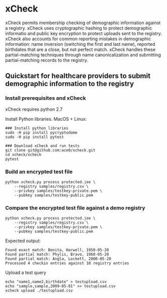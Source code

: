 # xCheck
xCheck permits membership checking of demographic information against a registry. xCheck uses cryptographic hashing to protect demographic informatio and public key encryption to protect uploads sent to the registry. xCheck also accounts for common reporting mistakes in demographic information: name inversion (switching the first and last name), reported birthdates that are a close, but not perfect match. xCheck handles these partial-matching techniques through name canonicalization and submitting partial-matching records to the registry.

## Quickstart for healthcare providers to submit demographic information to the registry

### Install prerequisites and xCheck
xCheck requires python 2.7

Install Python libraries.
MacOS + Linux:
```
### Install python libraries
sudo -H pip install pycryptodome
sudo -H pip install pytest

### Download xCheck and run tests
git clone git@github.com:ace0/xcheck.git
cd xcheck/xcheck
pytest
```

### Build an encrypted test file
```
python xcheck.py process protected.jee \
	--registry samples/registry.csv \
	--privkey samples/testkey-private.pem \
	--pubkey samples/testkey-public.pem
```

### Compare the encrypted test file against a demo registry
```
python xcheck.py process protected.jee \
    --registry samples/registry.csv \
    --privkey samples/testkey-private.pem \
    --pubkey samples/testkey-public.pem
```
Expected output:
```
Found exact match: Benita, Harwell, 1950-05-20
Found partial match: Phylis, Bravo, 1960-05-20
Found partial match: Angla, Lockett, 2000-05-20
Processed 4 checkin entries against 10 registry entries
```

Upload a test query
```
echo "name1,name2,birthdate" > testupload.csv
echo "sample,sample,2009-05-01" >> testupload.csv
xcheck upload ./testupload.csv
```

